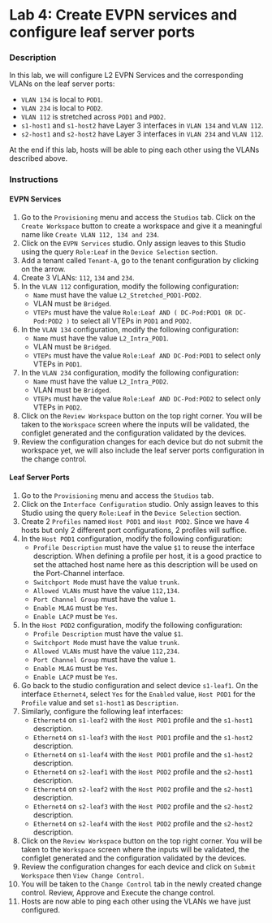 # Lab 4: Create EVPN services and configure leaf server ports

### Description

In this lab, we will configure L2 EVPN Services and the corresponding VLANs on the leaf server ports:
- `VLAN 134` is local to `POD1`.
- `VLAN 234` is local to `POD2`.
- `VLAN 112` is stretched across `POD1` and `POD2`.
- `s1-host1` and `s1-host2` have Layer 3 interfaces in `VLAN 134` and `VLAN 112`.
- `s2-host1` and `s2-host2` have Layer 3 interfaces in `VLAN 234` and `VLAN 112`.

At the end if this lab, hosts will be able to ping each other using the VLANs described above.

### Instructions

#### EVPN Services

1. Go to the `Provisioning` menu and access the `Studios` tab. Click on the `Create Workspace` button to create a workspace and give it a meaningful name like `Create VLAN 112, 134 and 234`.
2. Click on the `EVPN Services` studio. Only assign leaves to this Studio using the query `Role:Leaf` in the `Device Selection` section.
3. Add a tenant called `Tenant-A`, go to the tenant configuration by clicking on the arrow.
4. Create 3 VLANs: `112`, `134` and `234`.
5. In the `VLAN 112` configuration, modify the following configuration:
   - `Name` must have the value `L2_Stretched_POD1-POD2`.
   - VLAN must be `Bridged`.
   - `VTEPs` must have the value `Role:Leaf AND ( DC-Pod:POD1 OR DC-Pod:POD2 )` to select all VTEPs in `POD1` and `POD2`.
6. In the `VLAN 134` configuration, modify the following configuration:
   - `Name` must have the value `L2_Intra_POD1`.
   - VLAN must be `Bridged`.
   - `VTEPs` must have the value `Role:Leaf AND DC-Pod:POD1` to select only VTEPs in `POD1`.
7. In the `VLAN 234` configuration, modify the following configuration:
   - `Name` must have the value `L2_Intra_POD2`.
   - VLAN must be `Bridged`.
   - `VTEPs` must have the value `Role:Leaf AND DC-Pod:POD2` to select only VTEPs in `POD2`.
8. Click on the `Review Workspace` button on the top right corner. You will be taken to the `Workspace` screen where the inputs will be validated, the configlet generated and the configuration validated by the devices.
9. Review the configuration changes for each device but do not submit the workspace yet, we will also include the leaf server ports configuration in the change control.

#### Leaf Server Ports

1. Go to the `Provisioning` menu and access the `Studios` tab.
2. Click on the `Interface Configuration` studio. Only assign leaves to this Studio using the query `Role:Leaf` in the `Device Selection` section.
3. Create 2 `Profiles` named `Host POD1` and `Host POD2`. Since we have 4 hosts but only 2 different port configurations, 2 profiles will suffice.
4. In the `Host POD1` configuration, modify the following configuration:
   - `Profile Description` must have the value `$1` to reuse the interface description. When defining a profile per host, it is a good practice to set the attached host name here as this description will be used on the Port-Channel interface.
   - `Switchport Mode` must have the value `trunk`.
   - `Allowed VLANs` must have the value `112,134`.
   - `Port Channel Group` must have the value `1`.
   - `Enable MLAG` must be `Yes`.
   - `Enable LACP` must be `Yes`.
5. In the `Host POD2` configuration, modify the following configuration:
   - `Profile Description` must have the value `$1`.
   - `Switchport Mode` must have the value `trunk`.
   - `Allowed VLANs` must have the value `112,234`.
   - `Port Channel Group` must have the value `1`.
   - `Enable MLAG` must be `Yes`.
   - `Enable LACP` must be `Yes`.
6. Go back to the studio configuration and select device `s1-leaf1`. On the interface `Ethernet4`, select `Yes` for the `Enabled` value, `Host POD1` for the `Profile` value and set `s1-host1` as `Description`.
7. Similarly, configure the following leaf interfaces:
   - `Ethernet4` on `s1-leaf2` with the `Host POD1` profile and the `s1-host1` description.
   - `Ethernet4` on `s1-leaf3` with the `Host POD1` profile and the `s1-host2` description.
   - `Ethernet4` on `s1-leaf4` with the `Host POD1` profile and the `s1-host2` description.
   - `Ethernet4` on `s2-leaf1` with the `Host POD2` profile and the `s2-host1` description.
   - `Ethernet4` on `s2-leaf2` with the `Host POD2` profile and the `s2-host1` description.
   - `Ethernet4` on `s2-leaf3` with the `Host POD2` profile and the `s2-host2` description.
   - `Ethernet4` on `s2-leaf4` with the `Host POD2` profile and the `s2-host2` description.
8. Click on the `Review Workspace` button on the top right corner. You will be taken to the `Workspace` screen where the inputs will be validated, the configlet generated and the configuration validated by the devices.
9. Review the configuration changes for each device and click on `Submit Workspace` then `View Change Control`.
10. You will be taken to the `Change Control` tab in the newly created change control. Review, Approve and Execute the change control.
11. Hosts are now able to ping each other using the VLANs we have just configured.
